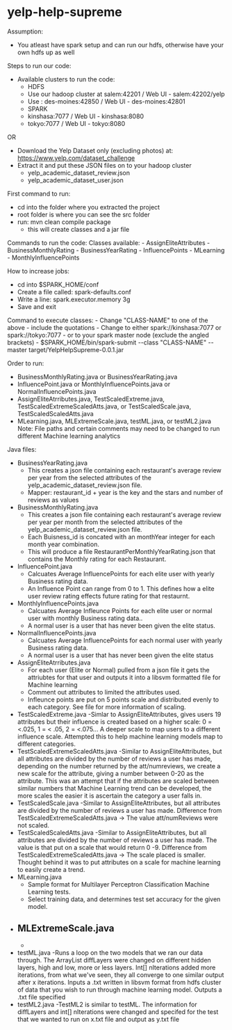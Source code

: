 # yelp-help-supreme

Assumption:
  - You atleast have spark setup and can run our hdfs, otherwise have your own hdfs up as well

Steps to run our code:
  - Available clusters to run the code:
    * HDFS
    - Use our hadoop cluster at salem:42201 / Web UI - salem:42202/yelp
    - Use : des-moines:42850 / Web UI - des-moines:42801
    * SPARK
    - kinshasa:7077 / Web UI - kinshasa:8080
    - tokyo:7077 / Web UI - tokyo:8080

  OR

  - Download the Yelp Dataset only (excluding photos) at: https://www.yelp.com/dataset_challenge
  - Extract it and put these JSON files on to your hadoop cluster
    - yelp_academic_dataset_review.json
    - yelp_academic_dataset_user.json

First command to run:
  - cd into the folder where you extracted the project
  - root folder is where you can see the src folder
  - run: mvn clean compile package
    - this will create classes and a jar file

Commands to run the code:
  Classes available:
    - AssignEliteAttributes
    - BusinessMonthlyRating
    - BusinessYearRating
    - InfluencePoints
    - MLearning
    - MonthlyInfluencePoints

How to increase jobs:
  - cd into $SPARK_HOME/conf
  - Create a file called: spark-defaults.conf
  - Write a line: spark.executor.memory 3g
  - Save and exit

Command to execute classes:
    - Change "CLASS-NAME" to one of the above
      - include the quotations
    - Change <SPARK-MASTER> to either spark://kinshasa:7077 or spark://tokyo:7077
      - or to your spark master node (exclude the angled brackets)
    - $SPARK_HOME/bin/spark-submit --class "CLASS-NAME" --master <SPARK-MASTER> target/YelpHelpSupreme-0.0.1.jar

Order to run: 
  - BusinessMonthlyRating.java or BusinessYearRating.java
  - InfluencePoint.java or MonthlyInfluencePoints.java or NormalInfluencePoints.java
  - AssignEliteAtrributes.java, TestScaledExtreme.java, TestScaledExtremeScaledAtts.java, or TestScaledScale.java, TestScaledScaledAtts.java
  - MLearning.java, MLExtremeScale.java, testML.java, or testML2.java
  Note: File paths and certain comments may need to be changed to run different Machine learning analytics
    
Java files:
  - BusinessYearRating.java
    - This creates a json file containing each restaurant's average review per year
      from the selected attributes of the yelp_academic_dataset_review.json file.
    - Mapper: restaurant_id + year is the key and the stars and number of reviews as values
  - BusinessMonthlyRating.java
    - This creates a json file containing each restaurant's average review per year per month
      from the selected attributes of the yelp_academic_dataset_review.json file.
    - Each Buisness_id is concated with an monthYear integer for each month year combination.
    - This will produce a file RestaurantPerMonthlyYearRating.json that contains the Monthly rating for each Restaurant.
  - InfluencePoint.java
    - Calcuates Average InfluencePoints for each elite user with yearly Business rating data.
    - An Influence Point can range from 0 to 1. This defines how a elite user review rating effects future rating for that restaurnt.
  - MonthlyInfluencePoints.java
    - Calcuates Average Infleunce Points for each elite user or normal user with monthly Business rating data..
    - A normal user is a user that has never been given the elite status.
  - NormalInfluencePoints.java
    - Calcuates Average InfluencePoints for each normal user with yearly Business rating data.
    - A normal user is a user that has never been given the elite status
  - AssignEliteAtrributes.java
    - For each user (Elite or Normal) pulled from a json file it gets the attriubtes for that user and outputs it into a libsvm formatted file for Machine learning
    - Comment out attributes to limited the attributes used.
    - Infleunce points are put on 5 points scale and distributed evenly to each category. See file for more information of scaling.
  - TestScaledExtreme.java
    -Simlar to AssignEliteAttributes, gives users 19 attributes but their influence is created based on a higher scale: 0 =     
    <.025, 1 = < .05, 2 = <.075... A deeper scale to map users to a different influence scale. Attempted this to help machine 
    learning models map to different categories.
  - TestScaledExtremeScaledAtts.java
    -Similar to AssignEliteAttributes, but all attributes are divided by the number of reviews a user has made, depending on the 
    number returned by the att/numreviews, we create a new scale for the attribute, giving a number between 0-20 as the 
    attribute. This was an attempt that if the attributes are scaled between similar numbers that Machine Learning trend can be 
    developed, the more scales the easier it is ascertain the category a user falls in.
  - TestScaledScale.java
    -Similar to AssignEliteAttributes, but all attributes are divided by the number of reviews a user has made. Difference from 
    TestScaledExtremeScaledAtts.java -> The value att/numReviews were not scaled. 
  - TestScaledScaledAtts.java
    -Similar to AssignEliteAttributes, but all attributes are divided by the number of reviews a user has made. The value is that 
    put on a scale that would return 0 -9. Difference from TestScaledExtremeScaledAtts.java -> The scale placed is smaller. 
    Thought behind it was to put attributes on a scale for machine learning to easily create a trend.
  - MLearning.java
    - Sample format for Multilayer Perceptron Classification Machine Learning tests.
    - Select training data, and determines test set accuracy for the given model.
  - MLExtremeScale.java
    -
    -
  - testML.java
    -Runs a loop on the two models that we ran our data through. The ArrayList diffLayers were changed on different hidden layers, high and low, more or less layers. Int[] nIterations added more iterations, from what we've seen, they all converge to one similar output after x iterations. Inputs a .txt written in libsvm format from hdfs cluster of data that you wish to run through machine learning model. Outputs a .txt file specified
  - testML2.java
    -TestML2 is similar to testML. The information for diffLayers and int[] nIterations were changed and specifed for the test that we wanted to run on x.txt file and output as y.txt file
